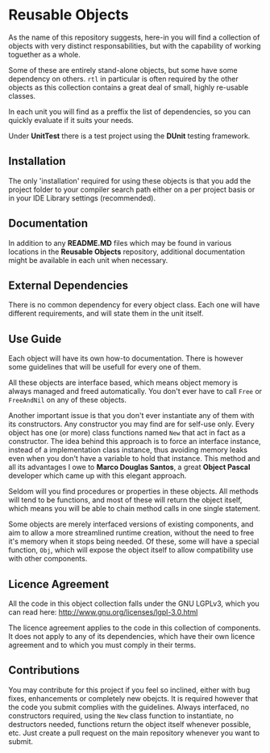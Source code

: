 Reusable Objects
================

As the name of this repository suggests, here-in you will find a collection of
objects with very distinct responsabilities, but with the capability of working
toguether as a whole.

Some of these are entirely stand-alone objects, but some have some dependency on
others. `rtl` in particular is often required by the other objects as this 
collection contains a great deal of small, highly re-usable classes.

In each unit you will find as a preffix the list of dependencies, so you can 
quickly evaluate if it suits your needs.

Under **UnitTest** there is a test project using the **DUnit** testing framework.


Installation
------------

The only 'installation' required for using these objects is that you add the 
project folder to your compiler search path either on a per project basis or in
your IDE Library settings (recommended).


Documentation
-------------

In addition to any **README.MD** files which may be found in various locations in
the **Reusable Objects** repository, additional documentation might be available 
in each unit when necessary.


External Dependencies
---------------------

There is no common dependency for every object class. Each one will have different
requirements, and will state them in the unit itself.


Use Guide
---------

Each object will have its own how-to documentation. There is however some 
guidelines that will be usefull for every one of them.

All these objects are interface based, which means object memory is always
managed and freed automatically. You don't ever have to call `Free` or `FreeAndNil`
on any of these objects.

Another important issue is that you don't ever instantiate any of them with its 
constructors. Any constructor you may find are for self-use only.
Every object has one (or more) class functions named `New` that act in fact as a 
constructor.
The idea behind this approach is to force an interface instance, instead of a 
implementation class instance, thus avoiding memory leaks even when you don't 
have a variable to hold that instance.
This method and all its advantages I owe to **Marco Douglas Santos**, a great 
**Object Pascal** developer which came up with this elegant approach.

Seldom will you find procedures or properties in these objects.
All methods will tend to be functions, and most of these will return the object
itself, which means you will be able to chain method calls in one single 
statement.

Some objects are merely interfaced versions of existing components, and aim to
allow a more streamlined runtime creation, without the need to free it's memory
when it stops being needed. Of these, some will have a special function, `Obj`, 
which will expose the object itself to allow compatibility use with other 
components.


Licence Agreement
-----------------

All the code in this object collection falls under the GNU LGPLv3, which you
can read here: http://www.gnu.org/licenses/lgpl-3.0.html

The licence agreement applies to the code in this collection of components.
It does not apply to any of its dependencies, which have their own licence 
agreement and to which you must comply in their terms.


Contributions
-------------

You may contribute for this project if you feel so inclined, either with bug 
fixes, enhancements or completely new obejcts.
It is required however that the code you submit complies with the guidelines.
Always interfaced, no constructors required, using the `New` class function to
instantiate, no destructors needed, functions return the object itself whenever
possible, etc.
Just create a pull request on the main repository whenever you want to submit.